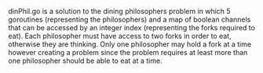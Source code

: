 dinPhil.go is a solution to the dining philosophers problem in which 5 goroutines (representing the philosophers) and a map of boolean channels that can be accessed by an integer index (representing the forks required to eat). Each philosopher must have access to two forks in order to eat, otherwise they are thinking. Only one philosopher may hold a fork at a time however creating a problem since the problem requires at least more than one philosopher should be able to eat at a time.